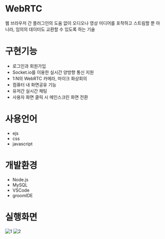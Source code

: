 # WebRTC
웹 브라우저 간 플러그인의 도움 없이 오디오나 영상 미디어를 포착하고 스트림할 뿐 아니라,
임의의 데이터도 교환할 수 있도록 하는 기술

# 구현기능
* 로그인과 회원가입
* Socket.io를 이용한 실시간 양방향 통신 지원
* 1:N의 WebRTC 카메라, 마이크 화상회의
* 컴퓨터 내 화면공유 기능
* 유저간 실시간 채팅
* 사용자 화면 클릭 시 메인스크린 화면 전환

# 사용언어
* ejs
* css
* javascript

# 개발환경
* Node.js
* MySQL
* VSCode
* groomIDE

# 실행화면
![1](https://github.com/daramgya/zoomProject/assets/97143956/9f502721-68b7-4a6b-820e-9a88107326f8)
![2](https://github.com/daramgya/zoomProject/assets/97143956/3133dda2-fe04-4a2f-acc6-c4d1085fe60a)
